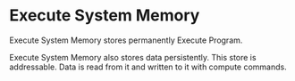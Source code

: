 # **Execute System Memory**


Execute System Memory stores permanently Execute Program.


Execute System Memory also stores data persistently.
This store is addressable.
Data is read from it and written to it with compute commands.